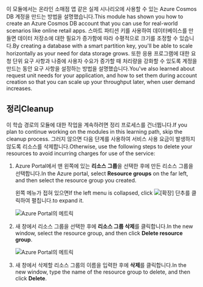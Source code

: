 <span data-ttu-id="7765f-101">이 모듈에서는 온라인 소매점 앱 같은 실제 시나리오에 사용할 수 있는 Azure Cosmos DB 계정을 만드는 방법을 설명했습니다.</span><span class="sxs-lookup"><span data-stu-id="7765f-101">This module has shown you how to create an Azure Cosmos DB account that you can use for real-world scenarios like online retail apps.</span></span> <span data-ttu-id="7765f-102">스마트 파티션 키를 사용하여 데이터베이스를 만들면 데이터 저장소에 대한 필요가 증가함에 따라 수평적으로 크기를 조정할 수 있습니다.</span><span class="sxs-lookup"><span data-stu-id="7765f-102">By creating a database with a smart partition key, you'll be able to scale horizontally as your need for data storage grows.</span></span> <span data-ttu-id="7765f-103">또한 응용 프로그램에 대한 요청 단위 요구 사항과 나중에 사용자 수요가 증가할 때 처리량을 강화할 수 있도록 계정을 만드는 동안 요구 사항을 설정하는 방법을 설명했습니다.</span><span class="sxs-lookup"><span data-stu-id="7765f-103">You've also learned about request unit needs for your application, and how to set them during account creation so that you can scale up your throughput later, when user demand increases.</span></span>

## <a name="cleanup"></a><span data-ttu-id="7765f-104">정리</span><span class="sxs-lookup"><span data-stu-id="7765f-104">Cleanup</span></span>

<span data-ttu-id="7765f-105">이 학습 경로의 모듈에 대한 작업을 계속하려면 정리 프로세스를 건너뜁니다.</span><span class="sxs-lookup"><span data-stu-id="7765f-105">If you plan to continue working on the modules in this learning path, skip the cleanup process.</span></span> <span data-ttu-id="7765f-106">그러지 않으면 다음 단계를 사용하여 서비스 사용 요금이 발생하지 않도록 리소스를 삭제합니다.</span><span class="sxs-lookup"><span data-stu-id="7765f-106">Otherwise, use the following steps to delete your resources to avoid incurring charges for use of the service:</span></span>

1. <span data-ttu-id="7765f-107">Azure Portal에서 맨 왼쪽에 있는 **리소스 그룹**을 선택한 후에 만든 리소스 그룹을 선택합니다.</span><span class="sxs-lookup"><span data-stu-id="7765f-107">In the Azure portal, select **Resource groups** on the far left, and then select the resource group you created.</span></span>  

    <span data-ttu-id="7765f-108">왼쪽 메뉴가 접혀 있으면</span><span class="sxs-lookup"><span data-stu-id="7765f-108">If the left menu is collapsed, click</span></span> ![[확장] 단추를](../media/5-create-a-database-and-collection/expand.png) <span data-ttu-id="7765f-110">클릭하여 펼칩니다.</span><span class="sxs-lookup"><span data-stu-id="7765f-110">to expand it.</span></span>

   ![Azure Portal의 메트릭](../media/5-create-a-database-and-collection/delete-resources-select.png)

2. <span data-ttu-id="7765f-112">새 창에서 리소스 그룹을 선택한 후에 **리소스 그룹 삭제**를 클릭합니다.</span><span class="sxs-lookup"><span data-stu-id="7765f-112">In the new window, select the resource group, and then click **Delete resource group**.</span></span>

   ![Azure Portal의 메트릭](../media/5-create-a-database-and-collection/delete-resources.png)

3. <span data-ttu-id="7765f-114">새 창에서 삭제할 리소스 그룹의 이름을 입력한 후에 **삭제**를 클릭합니다.</span><span class="sxs-lookup"><span data-stu-id="7765f-114">In the new window, type the name of the resource group to delete, and then click **Delete**.</span></span>

